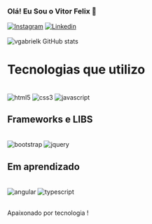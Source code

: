 ### Olá! Eu Sou o Vitor Felix 👋

[![Instagram](https://img.shields.io/badge/Instagram-E4405F?style=for-the-badge&logo=instagram&logoColor=white)](https://instagram.com/vgfelixx)
[![Linkedin](https://img.shields.io/badge/LinkedIn-0077B5?style=for-the-badge&logo=linkedin&logoColor=white)](https://www.linkedin.com/in/vitorfelix03/)<br><br>
![vgabrielk GitHub stats](https://github-readme-stats.vercel.app/api?username=vgabrielk&show_icons=true&theme=dracula)

# Tecnologias que utilizo
<div style="display: inline_block"><br/>

 <img align="center" alt="html5" src="https://img.shields.io/badge/HTML5-E34F26?style=for-the-badge&logo=html5&logoColor=white" />
  <img align="center" alt="css3" src="https://img.shields.io/badge/CSS3-1572B6?style=for-the-badge&logo=css3&logoColor=white" />
  <img align="center" alt="javascript" src="https://img.shields.io/badge/JavaScript-323330?style=for-the-badge&logo=javascript&logoColor=F7DF1E" />
  
</div>

## Frameworks e LIBS 

<div style="display: inline_block"><br/>

 <img align="center" alt="bootstrap" src="https://img.shields.io/badge/Bootstrap-563D7C?style=for-the-badge&logo=bootstrap&logoColor=white" />
  <img align="center" alt="jquery" src="https://img.shields.io/badge/jQuery-0769AD?style=for-the-badge&logo=jquery&logoColor=white" />
  
</div>

## Em aprendizado


<div style="display: inline_block"><br/>
  <img align="center" alt="angular" src="https://img.shields.io/badge/Angular-DD0031?style=for-the-badge&logo=angular&logoColor=white" />
    <img align="center" alt="typescript" src="https://img.shields.io/badge/TypeScript-007ACC?style=for-the-badge&logo=typescript&logoColor=white" />

  
</div><br/>


Apaixonado por tecnologia !


